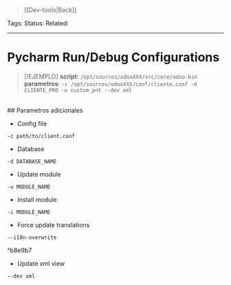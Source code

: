 > [[Dev-tools|Back]]

Tags: 
Status: 
Related: 

___

# Pycharm Run/Debug Configurations

> [!EJEMPLO]
> **script**: `/opt/sources/odooXXX/src/core/odoo-bin`
> **parametros**: `-c /opt/sources/odooXXX/conf/cliente.conf -d CLIENTE_PRO -u custom_pnt --dev xml`

<br>
## Parametros adicionales  

- Config file
```
-c path/to/client.conf
```
- Database
```
-d DATABASE_NAME	
```
- Update module
```
-u MODULE_NAME
```
- Install module
```
-i MODULE_NAME
```
- Force update translations

```
--i18n-overwrite
```

^b8e9b7

 - Update xml view
```
--dev xml
```


